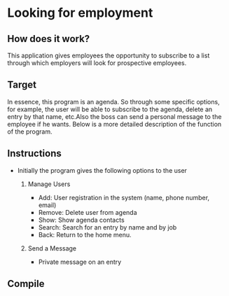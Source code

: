 # Looking for employment

## How does it work?
This application gives employees the opportunity to subscribe to a list through which employers will look for prospective employees.

## Target
In essence, this program is an agenda. So through some specific options, for example, the user will be able to subscribe to the agenda, delete an entry by that name, etc.Also the boss can send a personal message to the employee if he wants. Below is a more detailed description of the function of the program.

## Instructions
* Initially the program gives the following options to the user
  1. Manage Users
      * Add: User registration in the system (name, phone number, email)
      * Remove: Delete user from agenda
      * Show: Show agenda contacts
      * Search: Search for an entry by name and by job
      * Back: Return to the home menu.
    
  2. Send a Message 
      * Private message on an entry

## Compile

